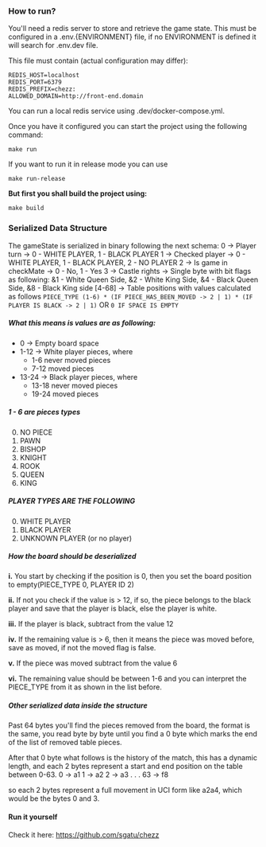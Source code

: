 ### How to run?

You'll need a redis server to store and retrieve the game state. This must be configured in a .env.{ENVIRONMENT} file, if no ENVIRONMENT is defined it will search for .env.dev file.

This file must contain (actual configuration may differ):
```
REDIS_HOST=localhost
REDIS_PORT=6379
REDIS_PREFIX=chezz:
ALLOWED_DOMAIN=http://front-end.domain
```

You can run a local redis service using .dev/docker-compose.yml.


Once you have it configured you can start the project using the following command:

```
make run
```

If you want to run it in release mode you can use

```
make run-release
```

**But first you shall build the project using:**

```
make build
```


### Serialized Data Structure

The gameState is serialized in binary following the next schema:
0 -> Player turn -> 0 - WHITE PLAYER, 1 - BLACK PLAYER
1 -> Checked player -> 0 - WHITE PLAYER, 1 - BLACK PLAYER, 2 - NO PLAYER
2 -> Is game in checkMate -> 0 - No, 1 - Yes
3 -> Castle rights -> Single byte with bit flags as following: &1 - White Queen Side, &2 - White King Side, &4 - Black Queen Side, &8 - Black King side 
[4-68] -> Table positions with values calculated as follows
```PIECE_TYPE (1-6) * (IF PIECE_HAS_BEEN_MOVED -> 2 | 1) * (IF PLAYER IS BLACK -> 2 | 1)```
OR
``` 0 IF SPACE IS EMPTY ```

##### What this means is values are as following: 
* 0 -> Empty board space
* 1-12 -> White player pieces, where
  * 1-6 never moved pieces
  * 7-12 moved pieces
* 13-24 -> Black player pieces, where
  * 13-18 never moved pieces
  * 19-24 moved pieces


##### 1 - 6 are pieces types
0. NO PIECE
1. PAWN
2. BISHOP
3. KNIGHT
4. ROOK
5. QUEEN
6. KING

##### PLAYER TYPES ARE THE FOLLOWING
0. WHITE PLAYER
1. BLACK PLAYER
2. UNKNOWN PLAYER (or no player)

##### How the board should be deserialized

**i.** You start by checking if the position is 0, then you set the board position to empty(PIECE_TYPE 0, PLAYER ID 2)

**ii.** If not you check if the value is > 12, if so, the piece belongs to the black player and save that the player is black, else the player is white. 

**iii.** If the player is black, subtract from the value 12

**iv.** If the remaining value is > 6, then it means the piece was moved before, save as moved, if not the moved flag is false.

**v.** If the piece was moved subtract from the value 6

**vi.** The remaining value should be between 1-6 and you can interpret the PIECE_TYPE from it as shown in the list before.

##### Other serialized data inside the structure

Past 64 bytes you'll find the pieces removed from the board, the format is the same, you read byte by byte until you find a 0 byte which marks the end of the list of removed table pieces.

After that 0 byte what follows is the history of the match, this has a dynamic length, and each 2 bytes represent a start and end position on the table between 0-63. 
0 -> a1
1 -> a2
2 -> a3
.
.
.
63 -> f8

so each 2 bytes represent a full movement in UCI form like a2a4, which would be the bytes 0 and 3.


#### Run it yourself

Check it here: https://github.com/sgatu/chezz
